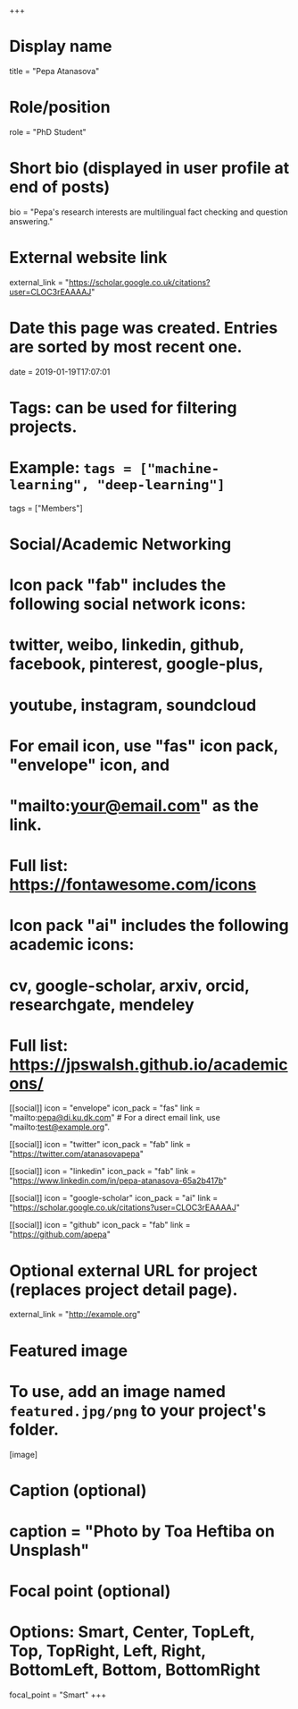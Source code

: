 +++
# Display name
title = "Pepa Atanasova"

# Role/position
role = "PhD Student"

# Short bio (displayed in user profile at end of posts)
bio = "Pepa's research interests are multilingual fact checking and question answering."

# External website link
external_link = "https://scholar.google.co.uk/citations?user=CLOC3rEAAAAJ"

# Date this page was created. Entries are sorted by most recent one.
date = 2019-01-19T17:07:01

# Tags: can be used for filtering projects.
# Example: `tags = ["machine-learning", "deep-learning"]`
tags = ["Members"]

# Social/Academic Networking
#
# Icon pack "fab" includes the following social network icons:
#
#   twitter, weibo, linkedin, github, facebook, pinterest, google-plus,
#   youtube, instagram, soundcloud
#
#   For email icon, use "fas" icon pack, "envelope" icon, and
#   "mailto:your@email.com" as the link.
#
#   Full list: https://fontawesome.com/icons
#
# Icon pack "ai" includes the following academic icons:
#
#   cv, google-scholar, arxiv, orcid, researchgate, mendeley
#
#   Full list: https://jpswalsh.github.io/academicons/

[[social]]
icon = "envelope"
icon_pack = "fas"
link = "mailto:pepa@di.ku.dk.com"  # For a direct email link, use "mailto:test@example.org".

[[social]]
icon = "twitter"
icon_pack = "fab"
link = "https://twitter.com/atanasovapepa"

[[social]]
icon = "linkedin"
icon_pack = "fab"
link = "https://www.linkedin.com/in/pepa-atanasova-65a2b417b"

[[social]]
icon = "google-scholar"
icon_pack = "ai"
link = "https://scholar.google.co.uk/citations?user=CLOC3rEAAAAJ"

[[social]]
icon = "github"
icon_pack = "fab"
link = "https://github.com/apepa"


# Optional external URL for project (replaces project detail page).
external_link = "http://example.org"

# Featured image
# To use, add an image named `featured.jpg/png` to your project's folder. 
[image]
  # Caption (optional)
  #  caption = "Photo by Toa Heftiba on Unsplash"

  # Focal point (optional)
  # Options: Smart, Center, TopLeft, Top, TopRight, Left, Right, BottomLeft, Bottom, BottomRight
  focal_point = "Smart"
+++
